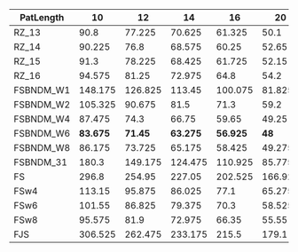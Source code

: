|  PatLength  |  10  |  12  |  14  |  16  |  20  |  24  |  28  |  32  |  36  |  40  |  44  |  48  |  52  |  56  |  60  |  64  |  72  |  80  |  88  |  96  |  104  |  112  |  120  |  128  |  144  |  160  |  176  |  192  |  208  |  224  |  240  |  256  |  272  |  288  |  304  |  320  |  336  |  352  |  368  |  384  |  400  |
| ---  |  ---  |  ---  |  ---  |  ---  |  ---  |  ---  |  ---  |  ---  |  ---  |  ---  |  ---  |  ---  |  ---  |  ---  |  ---  |  ---  |  ---  |  ---  |  ---  |  ---  |  ---  |  ---  |  ---  |  ---  |  ---  |  ---  |  ---  |  ---  |  ---  |  ---  |  ---  |  ---  |  ---  |  ---  |  ---  |  ---  |  ---  |  ---  |  ---  |  ---  |  ---  |
|  RZ_13  |  90.8  |  77.225  |  70.625  |  61.325  |  50.1  |  44.275  |  39.1  |  36.5  |   **33.45**   |  31.45  |   **29.675**   |  27.475  |  26.275  |  25.05  |  24.45  |  23.825  |   **21.875**   |  20.85  |  21.15  |  19.025  |  18.775  |  17.525  |  17.75  |  17.15  |  16.775  |  16.275  |  16.025  |  15.8  |  15.175  |  17.375  |  14.65  |  14.875  |  15.025  |  15.05  |  14.925  |  15.35  |  15.375  |  14.875  |  14.775  |  15.2  |  15.375  |
|  RZ_14  |  90.225  |  76.8  |  68.575  |  60.25  |  52.65  |  43.825  |  38.875  |   **36.1**   |  34.425  |   **30.25**   |  31.55  |   **27.25**   |   **26.15**   |   **24.725**   |   **23.75**   |   **22.875**   |  21.925  |   **19.625**   |   **18.7**   |  19.575  |   **17.3**   |   **16.55**   |   **16.15**   |   **16.175**   |   **15.45**   |   **14.825**   |   **14.425**   |   **14.45**   |   **13.65**   |   **14.325**   |   **13.025**   |   **13.35**   |   **13.25**   |  12.95  |  12.875  |  14.475  |   **13.05**   |  13  |   **12.9**   |  13.025  |   **13.375**   |
|  RZ_15  |  91.3  |  78.225  |  68.425  |  61.725  |  52.15  |  45.05  |  39.9  |  37.975  |  34.3  |  32.325  |  31.575  |  32  |  27.8  |  26.175  |  25.175  |  24  |  23.2  |  21.075  |  19.575  |   **18.625**   |  20.9  |  17.75  |  17.15  |  16.6  |  16.475  |  15.675  |  15.225  |  15.375  |  14.3  |  15.05  |  13.425  |  17.6  |  13.6  |   **12.875**   |   **12.6**   |   **13.125**   |  13.25  |   **12.4**   |  12.975  |   **12.6**   |  13.425  |
|  RZ_16  |  94.575  |  81.25  |  72.975  |  64.8  |  54.2  |  48.225  |  42.6  |  41.525  |  37.25  |  35.075  |  34.05  |  32.875  |  30.2  |  29.15  |  27.775  |  26.175  |  26.925  |  24.825  |  22.2  |  21.125  |  25.4  |  20.35  |  19.425  |  18.95  |  18.925  |  18.2  |  19.9  |  18.275  |  16.775  |  17.775  |  15.6  |  17.325  |  16.325  |  15.475  |  14.825  |  15.675  |  15.725  |  14.475  |  15.4  |  14.775  |  16.05  |
|  FSBNDM_W1  |  148.175  |  126.825  |  113.45  |  100.075  |  81.825  |  72.675  |  64.85  |  62.2  |  60.9  |  61.525  |  62.8  |  62.85  |  60.625  |  60.825  |  61  |  61.4  |  61.125  |  65.775  |  64.1  |  62.425  |  63.775  |  61.225  |  61.875  |  61.825  |  62  |  61.575  |  62.675  |  62.225  |  61.375  |  65.075  |  62.775  |  64.425  |  62.475  |  62.825  |  63.225  |  63.15  |  65  |  62.975  |  63.975  |  63.4  |  64.525  |
|  FSBNDM_W2  |  105.325  |  90.675  |  81.5  |  71.3  |  59.2  |  52.55  |  47.375  |  45.875  |  45.1  |  44.525  |  46.075  |  45.2  |  44.775  |  44.325  |  44.975  |  44.875  |  45.1  |  45.625  |  45.15  |  45.6  |  45.5  |  45.05  |  45.85  |  45.625  |  46.5  |  44.825  |  46.1  |  45.6  |  45.125  |  45.875  |  45.9  |  46.1  |  45.85  |  45.75  |  46.15  |  48  |  46.95  |  46.5  |  46.55  |  46.325  |  46.6  |
|  FSBNDM_W4  |  87.475  |  74.3  |  66.75  |  59.65  |  49.25  |  43.8  |  39.125  |  39.55  |  36.875  |  37.45  |  37.7  |  38.1  |  36.575  |  36.775  |  37  |  36.925  |  36.975  |  37.275  |  37.25  |  37.15  |  41.575  |  37.125  |  37.425  |  37.325  |  38.025  |  37.1  |  38.6  |  38  |  38.475  |  39.95  |  37.95  |  37.95  |  38.075  |  38.15  |  38.6  |  38.925  |  39.025  |  37.95  |  38.625  |  38.45  |  38.525  |
|  FSBNDM_W6  |   **83.675**   |   **71.45**   |   **63.275**   |   **56.925**   |   **48**   |   **42.525**   |   **38.525**   |  36.5  |  36.025  |  36.125  |  36.075  |  39.45  |  36  |  35.775  |  35.8  |  36.1  |  36.275  |  38.5  |  36.5  |  36.425  |  36.95  |  36.425  |  36.5  |  36.175  |  37.15  |  36.35  |  37.575  |  37.1  |  36.75  |  38.675  |  37.2  |  37.175  |  37.1  |  37.15  |  37.6  |  37.4  |  37.625  |  37.3  |  37.6  |  37.575  |  38.25  |
|  FSBNDM_W8  |  86.175  |  73.725  |  65.175  |  58.425  |  49.275  |  43.375  |  39.075  |  36.95  |  36.55  |  36.925  |  38.325  |  39.575  |  36.925  |  36.775  |  36.9  |  36.725  |  36.9  |  38.575  |  38.775  |  38.225  |  36.825  |  36.95  |  37.2  |  36.975  |  37.975  |  36.8  |  37.425  |  37.375  |  37.2  |  37.225  |  37.725  |  37.475  |  37.6  |  38  |  37.7  |  38.375  |  38.125  |  37.55  |  38.35  |  37.85  |  38.4  |
|  FSBNDM_31  |  180.3  |  149.175  |  124.475  |  110.925  |  85.775  |  71.275  |  60.95  |  56.475  |  55.525  |  54.975  |  55.1  |  58.975  |  55.3  |  55.375  |  55.575  |  55.125  |  55.25  |  56.725  |  57.075  |  56.65  |  55.525  |  55.225  |  55.3  |  55.775  |  56.375  |  55.475  |  55.5  |  55.85  |  56.1  |  55.75  |  55.875  |  56.025  |  56.325  |  56.125  |  56.35  |  57.025  |  56.8  |  56.35  |  56.3  |  56.725  |  56.85  |
|  FS  |  296.8  |  254.95  |  227.05  |  202.525  |  166.925  |  149.025  |  133.975  |  135.4  |  115.825  |  111.9  |  112.175  |  105.975  |  99.5  |  103.075  |  98.75  |  95.95  |  93.85  |  94.375  |  96.4  |  97.15  |  87.1  |  88.725  |  86.5  |  87.75  |  80.075  |  75.7  |  87.15  |  81.9  |  82.825  |  88.55  |  84.175  |  83.375  |  85.475  |  80.15  |  84.05  |  79.775  |  85.35  |  83.075  |  84.4  |  84.625  |  84.475  |
|  FSw4  |  113.15  |  95.875  |  86.025  |  77.1  |  65.275  |  58.2  |  52.125  |  51.6  |  46.1  |  44.1  |  42.925  |  41.95  |  40.075  |  40.2  |  39.35  |  39  |  38.225  |  36.9  |  38  |  35.925  |  34.675  |  35.325  |  35.8  |  36.85  |  35.3  |  32.8  |  36.4  |  35.775  |  35.875  |  37.875  |  37.175  |  38.3  |  37.775  |  36.925  |  37.9  |  38.475  |  40.25  |  39.65  |  40.275  |  40.325  |  40.675  |
|  FSw6  |  101.55  |  86.825  |  79.375  |  70.3  |  58.525  |  52.65  |  47.575  |  48.775  |  41.35  |  39.9  |  38.375  |  36.95  |  35.375  |  35.825  |  35.35  |  34.5  |  33.45  |  32.3  |  33.175  |  32.175  |  31.025  |  31.45  |  31.6  |  32.35  |  32  |  29.75  |  33.575  |  32.1  |  32.5  |  34.05  |  33.675  |  34.8  |  34.55  |  33.3  |  34.975  |  36.6  |  36.325  |  36.15  |  36.825  |  36.725  |  39.6  |
|  FSw8  |  95.575  |  81.9  |  72.975  |  66.35  |  55.55  |  50.1  |  45.5  |  45  |  39.925  |  38.5  |  38.125  |  36.875  |  34.2  |  34.65  |  34.125  |  33.2  |  33.075  |  33.775  |  31.9  |  30.775  |  31.5  |  30.625  |  30.75  |  30.725  |  31.225  |  28.725  |  33.2  |  31.575  |  31.425  |  33.1  |  32.95  |  33.875  |  33.4  |  32.525  |  33.425  |  36.475  |  35.45  |  35.3  |  35.975  |  35.725  |  36.6  |
|  FJS  |  306.525  |  262.475  |  233.175  |  215.5  |  179.1  |  162.375  |  144.925  |  134.175  |  126.725  |  119.4  |  113.025  |  111.6  |  105.375  |  107.75  |  103.025  |  99.875  |  100.05  |  93.325  |  94.15  |  96.3  |  90.775  |  91.075  |  90.7  |  90.225  |  84.45  |  81.1  |  86.875  |  87.475  |  86.55  |  92.175  |  88.375  |  88.425  |  88.7  |  82.925  |  87.1  |  83.1  |  88.525  |  86.4  |  88.3  |  86.225  |  88.75  |
